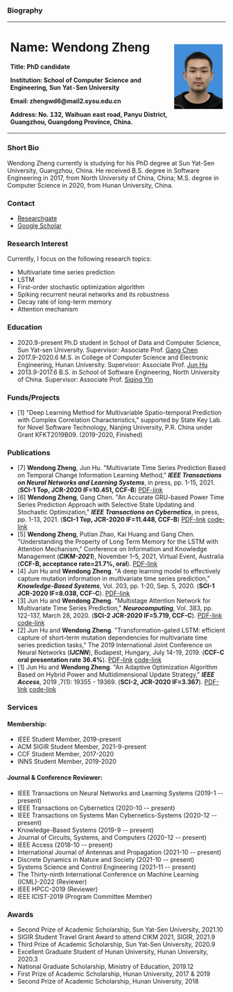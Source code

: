 ### Biography
<table border="0">
  <tr>
    <td width="75%">
      <h1>Name: Wendong Zheng</h1>
      <p><b>Title: PhD candidate</b></p>
      <p><b>Institution: School of Computer Science and Engineering, Sun Yat-Sen University</b></p>
      <p><b>Email: zhengwd6@mail2.sysu.edu.cn</b></p>
      <p><b>Address: No. 132, Waihuan east road, Panyu District, Guangzhou, Guangdong Province, China.</b></p>
    </td>
    <td width="25%">
      <img src="/zhengwendong.jpg" width="100%">      
    </td>
  </tr>
</table>

### Short Bio
Wendong Zheng currently is studying for his PhD degree at Sun Yat-Sen University, Guangzhou, China. He received B.S. degree in Software Engineering in 2017, from North University of China, China; M.S. degree in Computer Science in 2020, from Hunan University, China. 

### Contact
- [Researchgate](https://www.researchgate.net/profile/Wendong_Zheng3)
- [Google Scholar](https://scholar.google.com/citations?hl=zh-CN&pli=1&user=gLe67O0AAAAJ)

### Research Interest
Currently, I focus on the following research topics:
- Multivariate time series prediction
- LSTM
- First-order stochastic optimization algorithm
- Spiking recurrent neural networks and its robustness
- Decay rate of long-term memory
- Attention mechanism

### Education
- 2020.9-present           Ph.D student in School of Data and Computer Science, Sun Yat-sen University.               Supervisor: Associate Prof. [Gang Chen](http://sdcs.sysu.edu.cn/content/4547)
- 2017.9-2020.6        M.S. in College of Computer Science and Electronic Engineering, Hunan University.         Supervisor: Associate Prof. [Jun Hu](http://csee.hnu.edu.cn/people/hujun)
- 2013.9-2017.6        B.S. in School of Software Engineering, North University of China.                 Supervisor: Associate Prof. [Siqing Yin](http://ss.nuc.edu.cn/info/1158/4613.htm)

### Funds/Projects
- [1] "Deep Learning Method for Multivariable Spatio-temporal Prediction with Complex Correlation Characteristics," supported by State Key Lab. for Novel Software Technology, Nanjing University, P.R. China under Grant KFKT2019B09. (2019-2020, Finished)

### Publications
- [7] **Wendong Zheng**, Jun Hu. "Multivariate Time Series Prediction Based on Temporal Change Information Learning Method," **_IEEE Transactions on Neural Networks and Learning Systems_**, in press, pp. 1-15, 2021. (**SCI-1 Top, JCR-2020 IF=10.451, CCF-B**) [PDF-link](https://ieeexplore.ieee.org/document/9669023)
- [6] **Wendong Zheng**, Gang Chen. "An Accurate GRU-based Power Time Series Prediction Approach with Selective State Updating and Stochastic Optimization," **_IEEE Transactions on Cybernetics_**, in press, pp. 1-13, 2021. (**SCI-1 Top, JCR-2020 IF=11.448, CCF-B**) [PDF-link](https://ieeexplore.ieee.org/document/9600449/keywords#keywords) [code-link](https://github.com/zwd2016/GRU-SSU-AMG)
- [5] **Wendong Zheng**, Putian Zhao, Kai Huang and Gang Chen. "Understanding the Property of Long Term Memory for the LSTM with Attention Mechanism," Conference on Information and Knowledge Management (**_CIKM-2021_**), November 1–5, 2021, Virtual Event, Australia (**CCF-B, acceptance rate=21.7%, oral**). [PDF-link](https://dl.acm.org/doi/10.1145/3459637.3482399)
- [4] Jun Hu and **Wendong Zheng**. "A deep learning model to effectively capture mutation information in multivariate time series prediction," **_Knowledge-Based Systems_**, Vol. 203, pp. 1-20, Sep. 5, 2020. (**SCI-1 JCR-2020 IF=8.038, CCF-C**). [PDF-link](https://www.sciencedirect.com/science/article/pii/S0950705120303919)
- [3] Jun Hu and **Wendong Zheng**. "Multistage Attention Network for Multivariate Time Series Prediction," **_Neurocomputing_**, Vol. 383, pp. 122-137, March 28, 2020. (**SCI-2 JCR-2020 IF=5.719, CCF-C**). [PDF-link](https://www.sciencedirect.com/science/article/pii/S0925231219316625#auth1Bio1) [code-link](https://github.com/zwd2016/multivariate-time-series-prediction)
- [2] Jun Hu and **Wendong Zheng**. "Transformation-gated LSTM: efficient capture of short-term mutation dependencies for multivariate time series prediction tasks," The 2019 International Joint Conference on Neural Networks (**_IJCNN_**), Budapest, Hungary, July 14-19, 2019. (**CCF-C oral presentation rate 36.4%**). [PDF-link](https://ieeexplore.ieee.org/document/8852073/authors#authors) [code-link](https://github.com/zwd2016/TG-LSTM-network-for-time-series-prediction)
- [1] Jun Hu and **Wendong Zheng**. "An Adaptive Optimization Algorithm Based on Hybrid Power and Multidimensional Update Strategy," **_IEEE Access_**, 2019 ,7(1): 19355 - 19369. (**SCI-2, JCR-2020 IF=3.367**). [PDF-link](https://ieeexplore.ieee.org/document/8635473/keywords#keywords) [code-link](https://github.com/zwd2016/AdaHMG)

### Services
#### Membership:

- IEEE Student Member, 2019-present
- ACM SIGIR Student Member, 2021-9-present
- CCF Student Member, 2017-2020
- INNS Student Member, 2019-2020

#### Journal & Conference Reviewer:

- IEEE Transactions on Neural Networks and Learning Systems (2019-1 -- present)
- IEEE Transactions on Cybernetics (2020-10 -- present)
- IEEE Transactions on Systems Man Cybernetics-Systems (2020-12 -- present)
- Knowledge-Based Systems (2019-9 -- present)
- Journal of Circuits, Systems, and Computers (2020-12 -- present)
- IEEE Access (2018-10 -- present)
- International Journal of Antennas and Propagation (2021-10 -- present)
- Discrete Dynamics in Nature and Society (2021-10 -- present)
- Systems Science and Control Engineering (2021-11 -- present)
- The Thirty-ninth International Conference on Machine Learning (ICML)-2022 (Reviewer)
- IEEE HPCC-2019 (Reviewer)
- IEEE ICIST-2019 (Program Committee Member)

### Awards
- Second Prize of Academic Scholarship, Sun Yat-Sen University, 2021.10
- SIGIR Student Travel Grant Award to attend CIKM 2021, SIGIR, 2021.9
- Third Prize of Academic Scholarship, Sun Yat-Sen University, 2020.9
- Excellent Graduate Student of Hunan University, Hunan University, 2020.3
- National Graduate Scholarship, Ministry of Education, 2019.12
- First Prize of Academic Scholarship, Hunan University, 2017 & 2019
- Second Prize of Academic Scholarship, Hunan University, 2018
